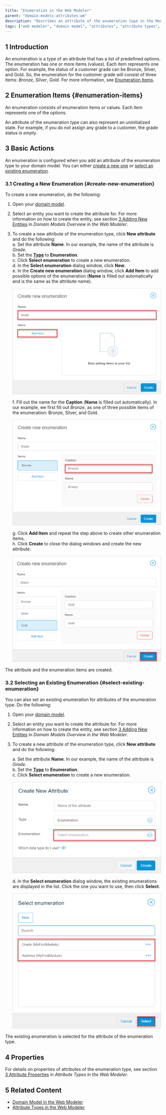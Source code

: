 ```yaml
---
title: "Enumeration in the Web Modeler"
parent: "domain-models-attributes-wm"
description: "Describes an attribute of the enumeration type in the Mendix Web Modeler."
tags: ["web modeler", "domain model", "attributes", "attribute types", "enumeration"]
---
```


## 1 Introduction 

An enumeration is a type of an attribute that has a list of predefined options. The enumeration has one or more items (values). Each item represents one option. For example, the status of a customer grade can be Bronze, Silver, and Gold. So, the enumeration for the customer grade will consist of three items: *Bronze*, *Silver*, *Gold*.  For more information, see [Enumeration Items](#enumeration-items). 

## 2 Enumeration Items {#enumeration-items}

An enumeration consists of enumeration items or values. Each item represents one of the options. 

An attribute of the enumeration type can also represent an uninitialized state. For example, if you do not assign any grade to a customer, the grade status is *empty*.  

## 3 Basic Actions

An enumeration is configured when you add an attribute of the enumeration type to your domain model. You can either [create a new one](#create-new-enumeration) or [select an existing enumeration](#select-existing-enumeration). 

### 3.1 Creating a New Enumeration {#create-new-enumeration}

To create a new enumeration, do the following: 

1. Open your [domain model](domain-models-wm).

2. Select an entity you want to create the attribute for. For more information on how to create the entity, see section [3 Adding New Entities](domain-models-wm#adding-new-entities) in *Domain Models Overview in the Web Modeler*.

3.  To create a new attribute of the enumeration type, click **New attribute** and do the following:<br />
    a. Set the attribute **Name**. In our example, the name of the attribute is *Grade*.<br />
    b. Set the [**Type**](domain-models-attributes-wm) to **Enumeration**.<br />
    c. Click **Select enumeration** to create a new enumeration.<br />d. In the **Select enumeration** dialog window, click **New**.<br/>
    e. In the **Create new enumeration** dialog window, click **Add Item** to add possible options of the enumeration (**Name** is filled out automatically and is the same as the attribute name).<br />

    ![](attachments/domain-models-enumeration-wm/wm-new-enumeration-add-item.png)<br />

    f. Fill out the name for the **Caption** (**Name** is filled out automatically). In our example, we first fill out  *Bronze*, as one of three possible items of the enumeration: Bronze, Silver, and Gold. <br />

    ![](attachments/domain-models-enumeration-wm/wm-new-enumeration-add-item-bronze.png)<br />

    g. Click **Add Item** and repeat the step above to create other enumeration items.<br />
    h. Click **Create** to close the dialog windows and create the new attribute.

    ![](attachments/domain-models-enumeration-wm/wm-new-enumeration-bronze-silver-gold.png)

The attribute and the enumeration items are created.

### 3.2 Selecting an Existing Enumeration {#select-existing-enumeration}

You can also set an existing enumeration for attributes of the enumeration type. Do the following:

1. Open your [domain model](domain-models-wm).

2. Select an entity you want to create the attribute for. For more information on how to create the entity, see section [3 Adding New Entities](domain-models-wm#adding-new-entities) in *Domain Models Overview in the Web Modeler*.

3.  To create a new attribute of the enumeration type, click **New attribute** and do the following:<br />

    a. Set the attribute **Name**. In our example, the name of the attribute is *Grade*.<br />
    b. Set the [**Type**](domain-models-attributes-wm) to **Enumeration**.<br />
    c. Click **Select enumeration** to create a new enumeration.<br />

    ![](attachments/domain-models-enumeration-wm/wm-new-attribute-select-enumeration.png) <br/>

    d. In the **Select enumeration** dialog window, the existing enumerations are displayed in the list. Click the one you want to use, then click **Select**.<br />

    ![](attachments/domain-models-enumeration-wm/wm-selecting-existing-enumeration.png)

The existing enumeration is selected for the attribute of the enumeration type. 

## 4 Properties

For details on properties of attributes of the enumeration type, see section [3 Attribute Properties](domain-models-attributes-wm#attribute-properties) in *Attribute Types in the Web Modeler*. 

## 5 Related Content

* [Domain Model in the Web Modeler](domain-models-wm)
* [Attribute Types in the Web Modeler](domain-models-attributes-wm) 
